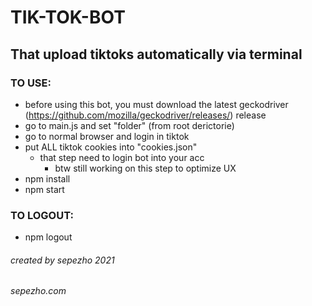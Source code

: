 # TIK-TOK-BOT
## That upload tiktoks automatically via terminal
### TO USE:
+ before using this bot, you must download the latest geckodriver (https://github.com/mozilla/geckodriver/releases/) release
+ go to main.js and set "folder" (from root derictorie)
+ go to normal browser and login in tiktok
+ put ALL tiktok cookies into "cookies.json"
  + that step need to login bot into your acc
    + btw still working on this step to optimize UX
+ npm install
+ npm start

### TO LOGOUT:
+ npm logout

###### created by sepezho 2021
###### sepezho.com